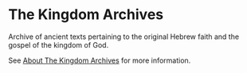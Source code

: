 # The Kingdom Archives
Archive of ancient texts pertaining to the original Hebrew faith and the gospel of the kingdom of God.

See [About The Kingdom Archives](The%20Kingdom%20Archives/About%20The%20Kingdom%20Archives.md) for more information.
